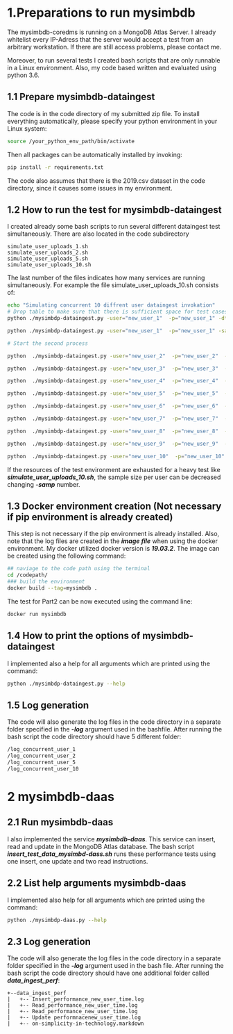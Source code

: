 # 1.Preparations to run mysimbdb
The mysimbdb-coredms is running on a MongoDB Atlas Server. I already whitelist every IP-Adress that the server would accept a test from an arbitrary workstation. If there are still access problems, please contact me.

Moreover, to run several tests I created bash scripts that are only runnable in a Linux environment. Also, my code based written and evaluated using python 3.6.
## 1.1 Prepare  mysimbdb-dataingest
The code is in the code directory of my submitted zip file. To install everything automatically, please specify your python environment in your Linux system:
```bash
source /your_python_env_path/bin/activate
```
Then all packages can be automatically installed by invoking:
```bash
pip install -r requirements.txt
```
The code also assumes that there is the 2019.csv dataset in the code directory, since it causes some issues in my environment.

## 1.2 How to run the test for mysimbdb-dataingest

I created already some bash scripts to run several different dataingest test simultaneously. There are also located in the code subdirectory
```
simulate_user_uploads_1.sh
simulate_user_uploads_2.sh
simulate_user_uploads_5.sh
simulate_user_uploads_10.sh
```
The last number of the files indicates how many services are running simultaneously.
For example the file simulate_user_uploads_10.sh
consists of:
```bash
echo "Simulating concurrent 10 diffrent user dataingest invokation"
# Drop table to make sure that there is sufficient space for test cases
python ./mysimbdp-dataingest.py -user="new_user_1"  -p="new_user_1" -dt=True -lp='log_concurrent_user_10'

python ./mysimbdp-dataingest.py -user="new_user_1"  -p="new_user_1" -samp=50000 -lp='log_concurrent_user_10' &

# Start the second process

python  ./mysimbdp-dataingest.py -user="new_user_2"  -p="new_user_2"  -samp=50000 -lp='log_concurrent_user_10' &

python  ./mysimbdp-dataingest.py -user="new_user_3"  -p="new_user_3"  -samp=50000 -lp='log_concurrent_user_10' &

python  ./mysimbdp-dataingest.py -user="new_user_4"  -p="new_user_4"  -samp=50000 -lp='log_concurrent_user_10' &

python  ./mysimbdp-dataingest.py -user="new_user_5"  -p="new_user_5"  -samp=50000 -lp='log_concurrent_user_10' &

python  ./mysimbdp-dataingest.py -user="new_user_6"  -p="new_user_6"  -samp=50000 -lp='log_concurrent_user_10' &

python  ./mysimbdp-dataingest.py -user="new_user_7"  -p="new_user_7"  -samp=50000 -lp='log_concurrent_user_10' &

python  ./mysimbdp-dataingest.py -user="new_user_8"  -p="new_user_8"  -samp=50000 -lp='log_concurrent_user_10' &

python  ./mysimbdp-dataingest.py -user="new_user_9"  -p="new_user_9"  -samp=50000 -lp='log_concurrent_user_10' &

python  ./mysimbdp-dataingest.py -user="new_user_10"  -p="new_user_10"  -samp=50000 -lp='log_concurrent_user_10'
```
If the resources of the test environment are exhausted for a heavy test like ***simulate_user_uploads_10.sh***, the sample size per user can be decreased changing ***-samp*** number.

## 1.3 Docker environment creation (Not necessary if pip environment is already created)
This step is not necessary if the pip environment is already installed. Also, note that the log files are created in the ***image file*** when using the docker environment.
My docker utilized docker version is ***19.03.2***.
The image can be created using the following command:
```bash
## naviage to the code path using the terminal
cd /codepath/
### build the environment
docker build --tag=mysimbdb .
```
The test for Part2 can be now executed using the command line:
```bash
docker run mysimbdb
```


## 1.4 How to print the options of mysimbdb-dataingest
I implemented also a help for all arguments which are printed using the command:
```bash
python ./mysimbdp-dataingest.py --help
```


## 1.5 Log generation
The code will also generate the log files in the code directory in a separate folder specified in the ***-log*** argument used in the bashfile.
After running the bash script the code directory should have 5 different folder:
```bash
/log_concurrent_user_1
/log_concurrent_user_2
/log_concurrent_user_5
/log_concurrent_user_10
```

# 2 mysimbdb-daas
## 2.1 Run mysimbdb-daas
I also implemented the service ***mysimbdb-daas***. This service can insert, read and update in the MongoDB Atlas database. The bash script ***insert_test_data_mysimbd-dass.sh*** runs these performance tests using one insert, one update and two read instructions.

## 2.2 List help arguments mysimbdb-daas
I implemented also help for all arguments which are printed using the command:
```bash
python ./mysimbdp-daas.py --help
```
## 2.3 Log generation

The code will also generate the log files in the code directory in a separate folder specified in the ***-log*** argument used in the bash file.
After running the bash script the code directory should have one additional folder called ***data_ingest_perf***:
```
+--data_ingest_perf
|   +-- Insert_performance_new_user_time.log
|   +-- Read_performance_new_user_time.log
|   +-- Read_performance_new_user_time.log
|   +-- Update performnacenew_user_time.log
|   +-- on-simplicity-in-technology.markdown
```
